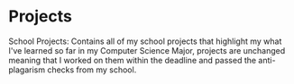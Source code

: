 # Projects
School Projects:
Contains all of my school projects that highlight my what I've learned so far in my Computer Science Major, projects are unchanged meaning that I
worked on them within the deadline and passed the anti-plagarism checks from my school.
